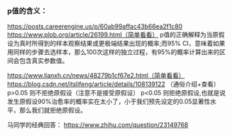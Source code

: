 ### p值的含义：
https://posts.careerengine.us/p/60ab99affac43b66ea2f1c80
https://www.plob.org/article/26199.html（简单看看）
p值的正确解释为当原假设为真时所得到的样本观察结果或更极端结果出现的概率;而95% CI，意味着如果用同样的步骤去选样本，那么100次这样的独立过程，有95%的概率计算出来的区间会包含真实参数值。

https://www.lianxh.cn/news/48279b1cf67e2.html（简单看看）
https://blog.csdn.net/itslifeng/article/details/108139122 （通俗介绍+查看）
p>0.05  则不拒绝原假设（注意不是接受原假设）
p<0.05 则拒绝原假设,也就是说发生原假设90%治愈率的概率实在太小了，小于我们预先设定的0.05显著性水平，那么我们就拒绝原假设。

马同学的经典回答：
https://www.zhihu.com/question/23149768
